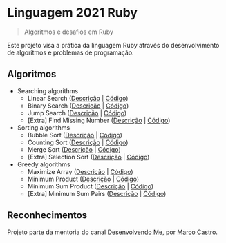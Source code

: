 # Linguagem 2021 Ruby

> Algoritmos e desafios em Ruby

Este projeto visa a prática da linguagem Ruby através do desenvolvimento de algoritmos e problemas de programação.

## Algoritmos

* Searching algorithms
  * Linear Search ([Descrição](https://www.geeksforgeeks.org/linear-search/) | [Código](/algorithms/searching/linear_search.rb))
  * Binary Search ([Descrição](https://www.geeksforgeeks.org/binary-search/) | [Código](/algorithms/searching/binary_search.rb))
  * Jump Search ([Descrição](https://www.geeksforgeeks.org/jump-search/) | [Código](/algorithms/searching/jump_search.rb))
  * [Extra] Find Missing Number ([Descrição](https://www.geeksforgeeks.org/find-the-missing-number/) | [Código](/algorithms/searching/find_missing_number.rb))
* Sorting algorithms
  * Bubble Sort ([Descrição](https://www.geeksforgeeks.org/bubble-sort/) | [Código](/algorithms/sorting/bubble_sort.rb))
  * Counting Sort ([Descrição](https://www.geeksforgeeks.org/counting-sort/) | [Código](/algorithms/sorting/counting_sort.rb))
  * Merge Sort ([Descrição](https://www.geeksforgeeks.org/merge-sort/) | [Código](/algorithms/sorting/merge_sort.rb))
  * [Extra] Selection Sort ([Descrição](https://www.geeksforgeeks.org/selection-sort/) | [Código](/algorithms/sorting/selection_sort.rb))
* Greedy algorithms
  * Maximize Array ([Descrição](https://www.geeksforgeeks.org/maximize-array-sun-after-k-negation-operations/) | [Código](/algorithms/greedy/maximize_array.rb))
  * Minimum Product ([Descrição](https://www.geeksforgeeks.org/minimum-product-subset-array/) | [Código](/algorithms/greedy/minimum_product.rb))
  * Minimum Sum Product ([Descrição](https://www.geeksforgeeks.org/minimum-sum-product-two-arrays/) | [Código](/algorithms/greedy/minimum_sum_product.rb))
  * [Extra] Minimum Sum Pairs ([Descrição](https://www.geeksforgeeks.org/minimum-sum-choosing-minimum-pairs-array/) | [Código](/algorithms/greedy/minimum_sum_pairs.rb))

## Reconhecimentos

Projeto parte da mentoria do canal [Desenvolvendo Me](https://www.youtube.com/channel/UCp98bXHSc01w8fBfkkgHB1Q), por [Marco Castro](https://github.com/marcodotcastro).
